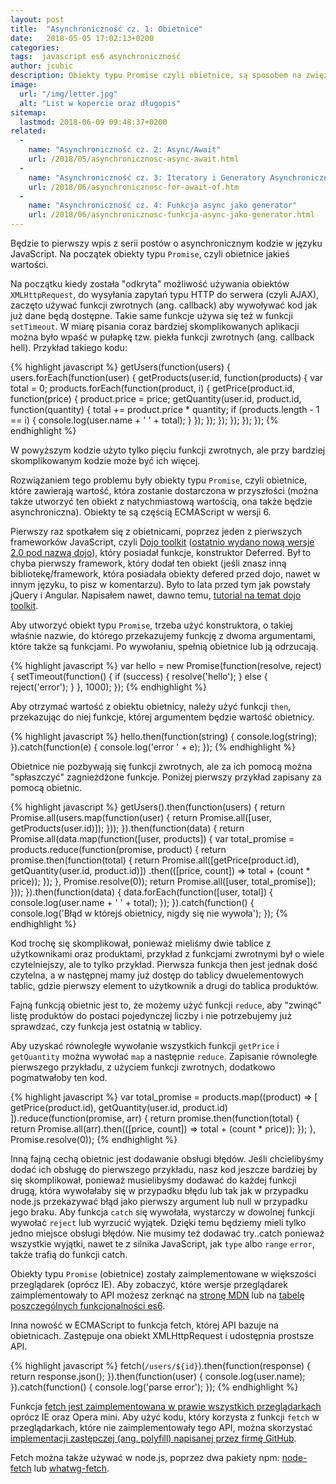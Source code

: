 ```yaml
---
layout: post
title:  "Asynchroniczność cz. 1: Obietnice"
date:   2018-05-05 17:02:13+0200
categories:
tags:  javascript es6 asynchroniczność
author: jcubic
description: Obiekty typu Promise czyli obietnice, są sposobem na zwięzłą implementacje asynchronicznego kodu. Będzie to pierwszy wpis z serii omawiającej asynchroniczność w JavaScript.
image:
  url: "/img/letter.jpg"
  alt: "List w kopercie oraz długopis"
sitemap:
  lastmod: 2018-06-09 09:48:37+0200
related:
  -
    name: "Asynchroniczność cz. 2: Async/Await"
    url: /2018/05/asynchronicznosc-async-await.html
  -
    name: "Asynchroniczność cz. 3: Iteratory i Generatory Asynchroniczne"
    url: /2018/06/asynchronicznosc-for-await-of.htm
  -
    name: "Asynchroniczność cz. 4: Funkcja async jako generator"
    url: /2018/06/asynchronicznosc-funkcja-async-jako-generator.html
---
```


Będzie to pierwszy wpis z serii postów o asynchronicznym kodzie w języku JavaScript. Na początek obiekty typu `Promise`,
czyli obietnice jakieś wartości.

<!-- more -->

Na początku kiedy została "odkryta" możliwość używania obiektów `XMLHttpRequest`, do wysyłania zapytań typu HTTP do
serwera (czyli AJAX), zaczęto używać funkcji zwrotnych (ang. callback) aby wywoływać kod jak już dane będą
dostępne. Takie same funkcje używa się też w funkcji `setTimeout`. W miarę pisania coraz bardziej skomplikowanych
aplikacji można było wpaść w pułapkę tzw. piekła funkcji zwrotnych (ang. callback hell). Przykład takiego kodu:


{% highlight javascript %}
getUsers(function(users) {
    users.forEach(function(user) {
        getProducts(user.id, function(products) {
            var total = 0;
            products.forEach(function(product, i) {
                getPrice(product.id, function(price) {
                    product.price = price;
                    getQuantity(user.id, product.id, function(quantity) {
                        total += product.price * quantity;
                        if (products.length - 1 == i) {
                            console.log(user.name + ' ' + total);
                        }
                    });
                });
            });
        });
    });
});
{% endhighlight %}


W powyższym kodzie użyto tylko pięciu funkcji zwrotnych, ale przy bardziej skomplikowanym kodzie może być ich więcej.


Rozwiązaniem tego problemu były obiekty typu `Promise`, czyli obietnice, które zawierają wartość, która zostanie
dostarczona w przyszłości (można także utworzyć ten obiekt z natychmiastową wartością, ona także będzie
asynchroniczna). Obiekty te są częścią ECMAScript w wersji 6.


Pierwszy raz spotkałem się z obietnicami, poprzez jeden z pierwszych frameworków JavaScript, czyli
[Dojo toolkit](https://pl.wikipedia.org/wiki/Dojo_Toolkit)
([ostatnio wydano nową wersje 2.0 pod nazwą dojo](https://dojo.io/blog/2018/05/02/2018-05-02-Dojo2-0-0-release/)),
który posiadał funkcje, konstruktor Deferred. Był to chyba pierwszy framework, który dodał ten obiekt (jeśli znasz
inną bibliotekę/framework, która posiadała obiekty defered przed dojo, nawet w innym języku, to pisz w komentarzu).
Było to lata przed tym jak powstały jQuery i Angular. Napisałem nawet, dawno temu,
[tutorial na temat dojo toolkit](https://jcubic.pl/jakub-jankiewicz/dojo_tutorial.php).


Aby utworzyć obiekt typu `Promise`, trzeba użyć konstruktora, o takiej właśnie nazwie, do którego przekazujemy funkcję z dwoma
argumentami, które także są funkcjami. Po wywołaniu, spełnią obietnice lub ją odrzucają.


{% highlight javascript %}
var hello = new Promise(function(resolve, reject) {
    setTimeout(function() {
        if (success) {
            resolve('hello');
        } else {
            reject('error');
        }
    }, 1000);
});
{% endhighlight %}


Aby otrzymać wartość z obiektu obietnicy, należy użyć funkcji `then`, przekazując do niej funkcje, której argumentem będzie
wartość obietnicy.


{% highlight javascript %}
hello.then(function(string) {
    console.log(string);
}).catch(function(e) {
    console.log('error ' + e);
});
{% endhighlight %}


Obietnice nie pozbywają się funkcji zwrotnych, ale za ich pomocą można "spłaszczyć" zagnieżdżone funkcje. Poniżej pierwszy
przykład zapisany za pomocą obietnic.


{% highlight javascript %}
getUsers().then(function(users) {
    return Promise.all(users.map(function(user) {
        return Promise.all([user, getProducts(user.id)]);
    }));
}).then(function(data) {
    return Promise.all(data.map(function([user, products]) {
        var total_promise = products.reduce(function(promise, product) {
            return promise.then(function(total) {
                return Promise.all([getPrice(product.id),
                                    getQuantity(user.id, product.id)])
                    .then(([price, count]) => total + (count * price));
            });
        }, Promise.resolve(0));
        return Promise.all([user, total_promise]);
    }));
}).then(function(data) {
    data.forEach(function([user, total]) {
        console.log(user.name + ' ' + total);
    });
}).catch(function() {
    console.log('Błąd w którejś obietnicy, nigdy się nie wywoła');
});
{% endhighlight %}


Kod trochę się skomplikował, ponieważ mieliśmy dwie tablice z użytkownikami oraz produktami, przykład z funkcjami
zwrotnymi był o wiele czytelniejszy, ale to tylko przykład. Pierwsza funkcja then jest jednak dość czytelna, a w
następnej mamy już dostęp do tablicy dwuelementowych tablic, gdzie pierwszy element to użytkownik a drugi do tablica
produktów.


Fajną funkcją obietnic jest to, że możemy użyć funkcji `reduce`, aby "zwinąć" listę produktów do postaci
pojedynczej liczby i nie potrzebujemy już sprawdzać, czy funkcja jest ostatnią w tablicy.


Aby uzyskać równoległe wywołanie wszystkich funkcji `getPrice` i `getQuantity` można wywołać `map` a następnie `reduce`.
Zapisanie równoległe pierwszego przykładu, z użyciem funkcji zwrotnych, dodatkowo pogmatwałoby ten kod.


{% highlight javascript %}
var total_promise = products.map((product) => [
    getPrice(product.id),
    getQuantity(user.id, product.id)
]).reduce(function(promise, arr) {
    return promise.then(function(total) {
        return Promise.all(arr).then(([price, count]) => total + (count * price));
    });
}, Promise.resolve(0));
{% endhighlight %}


Inną fajną cechą obietnic jest dodawanie obsługi błędów. Jeśli chcielibyśmy dodać ich obsługę do pierwszego
przykładu, nasz kod jeszcze bardziej by się skomplikował, ponieważ musielibyśmy dodawać do każdej
funkcji drugą, która wywołałaby się w przypadku błędu lub tak jak w przypadku node.js przekazywać błąd jako pierwszy
argument lub null w przypadku jego braku. Aby funkcja `catch` się wywołała, wystarczy w dowolnej funkcji wywołać
`reject` lub wyrzucić wyjątek. Dzięki temu będziemy mieli tylko jedno miejsce obsługi błędów. Nie musimy też dodawać
try..catch ponieważ wszystkie wyjątki, nawet te z silnika JavaScript, jak `type` albo `range` `error`, także trafią do
funkcji catch.


Obiekty typu `Promise` (obietnice) zostały zaimplementowane w większości przeglądarek (oprócz IE). Aby zobaczyć,
które wersje przeglądarek zaimplementowały to API możesz zerknąć na
[stronę MDN](https://developer.mozilla.org/en-US/docs/Web/JavaScript/Reference/Global_Objects/Promise) lub
na [tabelę poszczególnych funkcjonalności es6](https://kangax.github.io/compat-table/es6/).


Inna nowość w ECMAScript to funkcja fetch, której API bazuje na obietnicach. Zastępuje ona obiekt XMLHttpRequest i udostępnia
prostsze API.


{% highlight javascript %}
fetch(`/users/${id}`).then(function(response) {
    return response.json();
}).then(function(user) {
    console.log(user.name);
}).catch(function() {
    console.log('parse error');
});
{% endhighlight %}

Funkcja [fetch jest zaimplementowana w prawie wszystkich przeglądarkach](https://caniuse.com/#feat=fetch) oprócz IE
oraz Opera mini. Aby użyć kodu, który korzysta z funkcji `fetch` w przeglądarkach, które nie zaimplementowały tego API,
można skorzystać [implementacji zastępczej (ang. polyfill) napisanej przez firmę GitHub](https://github.com/github/fetch).

Fetch można także używać w node.js, poprzez dwa pakiety npm: [node-fetch](https://www.npmjs.com/package/node-fetch) lub
[whatwg-fetch](https://www.npmjs.com/package/whatwg-fetch).
